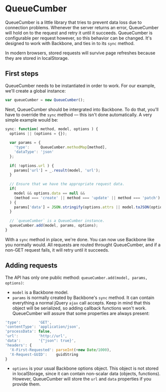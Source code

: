 QueueCumber
===========

QueueCumber is a little library that tries to prevent data loss due to connection problems. Whenever the server returns an error, QueueCumber will hold on to the request and retry it until it succeeds. QueueCumber is configurable per request however, so this behavior can be changed. It's designed to work with Backbone, and ties in to its `sync` method.

In modern browsers, stored requests will survive page refreshes because they are stored in localStorage.


First steps
-----------
QueueCumber needs to be instantiated in order to work. For our example, we'll create a global instance:

```javascript
var queueCumber = new QueueCumber();
```

Next, QueueCumber should be intergrated into Backbone. To do that, you'll have to override the `sync` method — this isn't done automatically. A very simple example would be:

```javascript
sync: function( method, model, options ) {
  options || (options = {});
  
  var params = {
    'type':     QueueCumber.methodMap[method],
    'dataType': 'json'
  };
  
  if( !options.url ) {
    params['url'] = _.result(model, 'url');
  }
  
  // Ensure that we have the appropriate request data.
  if(
    model && options.data == null &&
    (method === 'create' || method === 'update' || method === 'patch')
  ) {
    params['data'] = JSON.stringify(options.attrs || model.toJSON(options));
  }
  
  // `queueCumber` is a QueueCumber instance. 
  queueCumber.add(model, params, options);
}
```

With a `sync` method in place, we're done. You can now use Backbone like you normally would. All requests are routed throught QueueCumber, and if a non-GET request fails, it will retry until it succeeds.


Adding requests
---------------
The API has only one public method: `queueCumber.add(model, params, options)`:

* `model` is a Backbone model.
* `params` is normally created by Backbone's `sync` method. It can contain everything a normal jQuery `ajax` call accepts. Keep in mind that this object will be serialized, so adding callback functions won't work. QueueCumber will assure that some properties are always present:
```javascript
'type':        'GET',
'contentType': 'application/json',
'processData': false,
'url':         'http://url',
'data':        '{"json": true}',
'headers': {
  'X-First-Requested': parseInt(+new Date/1000),
  'X-Request-GUID':    guidString
}
```
* `options` is your usual Backbone options object. This object is not stored in localStorage, since it can contain non-scalar data (objects, functions). However, QueueCumber will store the `url` and `data` properties if you provide them.